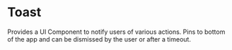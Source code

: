 # Toast

Provides a UI Component to notify users of various actions. Pins to bottom of the app and can be dismissed by the user or after a timeout.
